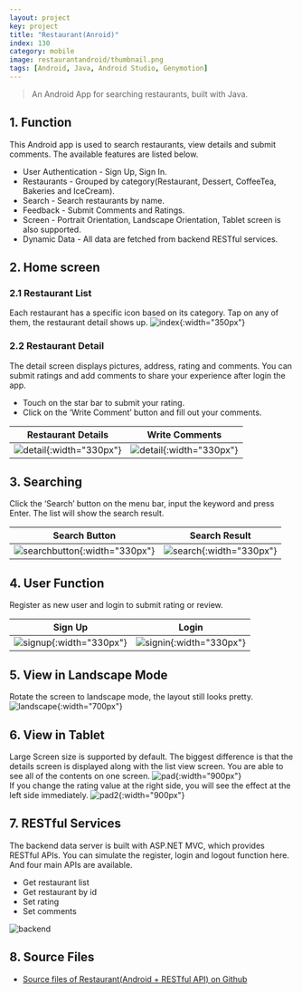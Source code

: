 ```yaml
---
layout: project
key: project
title: "Restaurant(Anroid)"
index: 130
category: mobile
image: restaurantandroid/thumbnail.png
tags: [Android, Java, Android Studio, Genymotion]
---
```


> An Android App for searching restaurants, built with Java.

## 1. Function
This Android app is used to search restaurants, view details and submit comments. The available features are listed below.
* User Authentication - Sign Up, Sign In.
* Restaurants - Grouped by category(Restaurant, Dessert, CoffeeTea, Bakeries and IceCream).
* Search - Search restaurants by name.
* Feedback - Submit Comments and Ratings.
* Screen - Portrait Orientation, Landscape Orientation, Tablet screen is also supported.
* Dynamic Data - All data are fetched from backend RESTful services.

## 2. Home screen
### 2.1 Restaurant List  
Each restaurant has a specific icon based on its category. Tap on any of them, the restaurant detail shows up.
![index](/assets/images/project/restaurantandroid/index.png){:width="350px"}  

### 2.2 Restaurant Detail
The detail screen displays pictures, address, rating and comments. You can submit ratings and add comments to share your experience after login the app.
* Touch on the star bar to submit your rating.  
* Click on the ‘Write Comment’ button and fill out your comments.

| Restaurant Details         | Write Comments                   |
|----------------------------|----------------------------------|
| ![detail](/assets/images/project/restaurantandroid/detail.png){:width="330px"} | ![detail](/assets/images/project/restaurantandroid/submitreview.png){:width="330px"}

## 3. Searching
Click the ‘Search’ button on the menu bar, input the keyword and press Enter. The list will show the search result.

| Search Button              | Search Result                    |
|----------------------------|----------------------------------|
| ![searchbutton](/assets/images/project/restaurantandroid/searchbutton.png){:width="330px"} | ![search](/assets/images/project/restaurantandroid/search.png){:width="330px"}

## 4. User Function
Register as new user and login to submit rating or review.

| Sign Up                    | Login                            |
|----------------------------|----------------------------------|
| ![signup](/assets/images/project/restaurantandroid/signup.png){:width="330px"} | ![signin](/assets/images/project/restaurantandroid/signin.png){:width="330px"}

## 5. View in Landscape Mode  
Rotate the screen to landscape mode, the layout still looks pretty.
![landscape](/assets/images/project/restaurantandroid/landscape.png){:width="700px"}  

## 6. View in Tablet
Large Screen size is supported by default. The biggest difference is that the details screen is displayed along with the list view screen. You are able to see all of the contents on one screen.
![pad](/assets/images/project/restaurantandroid/pad.png){:width="900px"}  
If you change the rating value at the right side, you will see the effect at the left side immediately.
![pad2](/assets/images/project/restaurantandroid/pad2.png){:width="900px"}  

## 7. RESTful Services
The backend data server is built with ASP.NET MVC, which provides RESTful APIs. You can simulate the register, login and logout function here. And four main APIs are available.
* Get restaurant list
* Get restaurant by id
* Set rating
* Set comments

![backend](/assets/images/project/restaurantandroid/backend.png)  
## 8. Source Files
* [Source files of Restaurant(Android + RESTful API) on Github](https://github.com/jojozhuang/restaurant-android)
